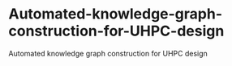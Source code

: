 # Automated-knowledge-graph-construction-for-UHPC-design
Automated knowledge graph construction for UHPC design 

